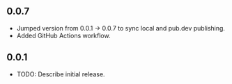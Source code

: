
## 0.0.7
- Jumped version from 0.0.1 → 0.0.7 to sync local and pub.dev publishing.
- Added GitHub Actions workflow.


## 0.0.1

* TODO: Describe initial release.
